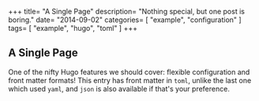 +++
title= "A Single Page"
description= "Nothing special, but one post is boring."
date= "2014-09-02"
categories= [ "example", "configuration" ]
tags= [
    "example",
    "hugo",
    "toml"
]
+++

A Single Page
-------------------------

One of the nifty Hugo features we should cover: flexible configuration and front matter formats! This entry has front
matter in `toml`, unlike the last one which used `yaml`, and `json` is also available if that's your preference.
